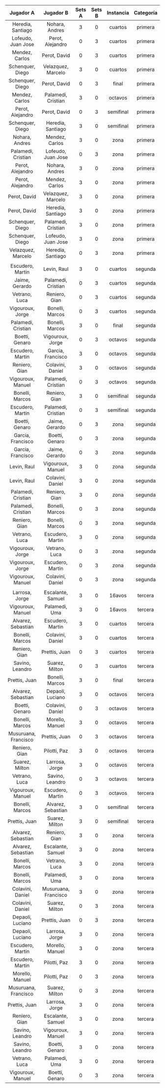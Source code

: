 |      Jugador A       |      Jugador B       |  Sets A  |  Sets B  |  Instancia  |  Categoría  |
|:--------------------:|:--------------------:|:--------:|:--------:|:-----------:|:-----------:|
|  Heredia, Santiago   |    Nohara, Andres    |    3     |    0     |   cuartos   |   primera   |
|  Lofeudo, Juan Jose  |   Perot, Alejandro   |    0     |    3     |   cuartos   |   primera   |
|    Mendez, Carlos    |     Perot, David     |    0     |    3     |   cuartos   |   primera   |
|   Schenquer, Diego   |  Velazquez, Marcelo  |    3     |    0     |   cuartos   |   primera   |
|   Schenquer, Diego   |     Perot, David     |    0     |    3     |    final    |   primera   |
|    Mendez, Carlos    |  Palamedi, Cristian  |    3     |    0     |   octavos   |   primera   |
|   Perot, Alejandro   |     Perot, David     |    0     |    3     |  semifinal  |   primera   |
|   Schenquer, Diego   |  Heredia, Santiago   |    3     |    0     |  semifinal  |   primera   |
|    Nohara, Andres    |    Mendez, Carlos    |    3     |    0     |    zona     |   primera   |
|  Palamedi, Cristian  |  Lofeudo, Juan Jose  |    0     |    3     |    zona     |   primera   |
|   Perot, Alejandro   |    Nohara, Andres    |    3     |    0     |    zona     |   primera   |
|   Perot, Alejandro   |    Mendez, Carlos    |    3     |    0     |    zona     |   primera   |
|     Perot, David     |  Velazquez, Marcelo  |    3     |    0     |    zona     |   primera   |
|     Perot, David     |  Heredia, Santiago   |    3     |    0     |    zona     |   primera   |
|   Schenquer, Diego   |  Palamedi, Cristian  |    3     |    0     |    zona     |   primera   |
|   Schenquer, Diego   |  Lofeudo, Juan Jose  |    3     |    0     |    zona     |   primera   |
|  Velazquez, Marcelo  |  Heredia, Santiago   |    0     |    3     |    zona     |   primera   |
|                      |                      |          |          |             |             |
|   Escudero, Martin   |     Levin, Raul      |    3     |    0     |   cuartos   |   segunda   |
|    Jaime, Gerardo    |  Palamedi, Cristian  |    0     |    3     |   cuartos   |   segunda   |
|    Vetrano, Luca     |    Reniero, Gian     |    0     |    3     |   cuartos   |   segunda   |
|   Vigouroux, Jorge   |   Bonelli, Marcos    |    0     |    3     |   cuartos   |   segunda   |
|  Palamedi, Cristian  |   Bonelli, Marcos    |    3     |    0     |    final    |   segunda   |
|    Boetti, Genaro    |   Vigouroux, Jorge   |    0     |    3     |   octavos   |   segunda   |
|   Escudero, Martin   |  Garcia, Francisco   |    3     |    0     |   octavos   |   segunda   |
|    Reniero, Gian     |   Colavini, Daniel   |    3     |    0     |   octavos   |   segunda   |
|  Vigouroux, Manuel   |  Palamedi, Cristian  |    0     |    3     |   octavos   |   segunda   |
|   Bonelli, Marcos    |    Reniero, Gian     |    3     |    0     |  semifinal  |   segunda   |
|   Escudero, Martin   |  Palamedi, Cristian  |    0     |    3     |  semifinal  |   segunda   |
|    Boetti, Genaro    |    Jaime, Gerardo    |    0     |    3     |    zona     |   segunda   |
|  Garcia, Francisco   |    Boetti, Genaro    |    0     |    3     |    zona     |   segunda   |
|  Garcia, Francisco   |    Jaime, Gerardo    |    0     |    3     |    zona     |   segunda   |
|     Levin, Raul      |  Vigouroux, Manuel   |    3     |    0     |    zona     |   segunda   |
|     Levin, Raul      |   Colavini, Daniel   |    3     |    0     |    zona     |   segunda   |
|  Palamedi, Cristian  |    Reniero, Gian     |    3     |    0     |    zona     |   segunda   |
|  Palamedi, Cristian  |   Bonelli, Marcos    |    0     |    3     |    zona     |   segunda   |
|    Reniero, Gian     |   Bonelli, Marcos    |    0     |    3     |    zona     |   segunda   |
|    Vetrano, Luca     |   Escudero, Martin   |    3     |    0     |    zona     |   segunda   |
|   Vigouroux, Jorge   |    Vetrano, Luca     |    0     |    3     |    zona     |   segunda   |
|   Vigouroux, Jorge   |   Escudero, Martin   |    0     |    3     |    zona     |   segunda   |
|  Vigouroux, Manuel   |   Colavini, Daniel   |    0     |    3     |    zona     |   segunda   |
|                      |                      |          |          |             |             |
|    Larrosa, Jorge    |  Escalante, Samuel   |    3     |    0     |   16avos    |   tercera   |
|  Vigouroux, Manuel   |    Palamedi, Uma     |    3     |    0     |   16avos    |   tercera   |
|  Alvarez, Sebastian  |   Escudero, Martin   |    3     |    0     |   cuartos   |   tercera   |
|   Bonelli, Marcos    |   Colavini, Daniel   |    3     |    0     |   cuartos   |   tercera   |
|    Reniero, Gian     |    Prettis, Juan     |    0     |    3     |   cuartos   |   tercera   |
|   Savino, Leandro    |    Suarez, Milton    |    0     |    3     |   cuartos   |   tercera   |
|    Prettis, Juan     |   Bonelli, Marcos    |    3     |    0     |    final    |   tercera   |
|  Alvarez, Sebastian  |   Depaoli, Luciano   |    3     |    0     |   octavos   |   tercera   |
|    Boetti, Genaro    |   Colavini, Daniel   |    0     |    3     |   octavos   |   tercera   |
|   Bonelli, Marcos    |   Morello, Manuel    |    3     |    0     |   octavos   |   tercera   |
| Musuruana, Francisco |    Prettis, Juan     |    0     |    3     |   octavos   |   tercera   |
|    Reniero, Gian     |     Pilotti, Paz     |    3     |    0     |   octavos   |   tercera   |
|    Suarez, Milton    |    Larrosa, Jorge    |    3     |    0     |   octavos   |   tercera   |
|    Vetrano, Luca     |   Savino, Leandro    |    0     |    3     |   octavos   |   tercera   |
|  Vigouroux, Manuel   |   Escudero, Martin   |    0     |    3     |   octavos   |   tercera   |
|   Bonelli, Marcos    |  Alvarez, Sebastian  |    3     |    0     |  semifinal  |   tercera   |
|    Prettis, Juan     |    Suarez, Milton    |    3     |    0     |  semifinal  |   tercera   |
|  Alvarez, Sebastian  |    Reniero, Gian     |    3     |    0     |    zona     |   tercera   |
|  Alvarez, Sebastian  |  Escalante, Samuel   |    3     |    0     |    zona     |   tercera   |
|   Bonelli, Marcos    |    Vetrano, Luca     |    3     |    0     |    zona     |   tercera   |
|   Bonelli, Marcos    |    Palamedi, Uma     |    3     |    0     |    zona     |   tercera   |
|   Colavini, Daniel   | Musuruana, Francisco |    3     |    0     |    zona     |   tercera   |
|   Colavini, Daniel   |    Suarez, Milton    |    0     |    3     |    zona     |   tercera   |
|   Depaoli, Luciano   |    Prettis, Juan     |    0     |    3     |    zona     |   tercera   |
|   Depaoli, Luciano   |    Larrosa, Jorge    |    3     |    0     |    zona     |   tercera   |
|   Escudero, Martin   |   Morello, Manuel    |    3     |    0     |    zona     |   tercera   |
|   Escudero, Martin   |     Pilotti, Paz     |    3     |    0     |    zona     |   tercera   |
|   Morello, Manuel    |     Pilotti, Paz     |    0     |    3     |    zona     |   tercera   |
| Musuruana, Francisco |    Suarez, Milton    |    0     |    3     |    zona     |   tercera   |
|    Prettis, Juan     |    Larrosa, Jorge    |    3     |    0     |    zona     |   tercera   |
|    Reniero, Gian     |  Escalante, Samuel   |    3     |    0     |    zona     |   tercera   |
|   Savino, Leandro    |  Vigouroux, Manuel   |    3     |    0     |    zona     |   tercera   |
|   Savino, Leandro    |    Boetti, Genaro    |    3     |    0     |    zona     |   tercera   |
|    Vetrano, Luca     |    Palamedi, Uma     |    3     |    0     |    zona     |   tercera   |
|  Vigouroux, Manuel   |    Boetti, Genaro    |    0     |    3     |    zona     |   tercera   |